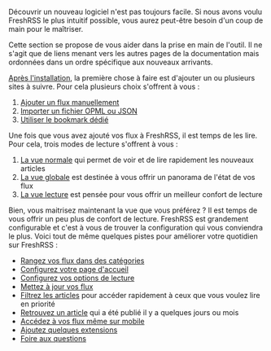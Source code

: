 Découvrir un nouveau logiciel n'est pas toujours facile. Si nous avons voulu
FreshRSS le plus intuitif possible, vous aurez peut-être besoin d'un coup de
main pour le maîtriser.

Cette section se propose de vous aider dans la prise en main de l'outil. Il
ne s'agit que de liens menant vers les autres pages de la documentation mais
ordonnées dans un ordre spécifique aux nouveaux arrivants.

[Après l'installation](../../en/admins/03_Installation.md), la première
chose à faire est d'ajouter un ou plusieurs sites à suivre. Pour cela
plusieurs choix s'offrent à vous :

1. [Ajouter un flux manuellement](04_Subscriptions.md#ajouter-un-flux)
2. [Importer un fichier OPML ou JSON](04_Subscriptions.md#import-et-export)
3. [Utiliser le bookmark dédié](04_Subscriptions.md#utiliser-le-bookmark)

Une fois que vous avez ajouté vos flux à FreshRSS, il est temps de les
lire. Pour cela, trois modes de lecture s'offrent à vous :

1. [La vue normale](03_Main_view.md#la-vue-normale) qui permet de voir et de
   lire rapidement les nouveaux articles
2. [La vue globale](03_Main_view.md#la-vue-globale) est destinée à vous
   offrir un panorama de l'état de vos flux
3. [La vue lecture](03_Main_view.md#la-vue-lecture) est pensée pour vous
   offrir un meilleur confort de lecture

Bien, vous maitrisez maintenant la vue que vous préférez ? Il est temps de
vous offrir un peu plus de confort de lecture. FreshRSS est grandement
configurable et c'est à vous de trouver la configuration qui vous conviendra
le plus. Voici tout de même quelques pistes pour améliorer votre quotidien
sur FreshRSS :

* [Rangez vos flux dans des
  catégories](04_Subscriptions.md#organisation_des_flux)
* [Configurez votre page
  d'accueil](05_Configuration.md#personnaliser-la-vue)
* [Configurez vos options de
  lecture](05_Configuration.md#options-de-lecture)
* [Mettez à jour vos flux](03_Main_view.md#rafraichir-les-flux)
* [Filtrez les articles](03_Main_view.md#filtrer-les-articles) pour accéder
  rapidement à ceux que vous voulez lire en priorité
* [Retrouvez un article](03_Main_view.md#rechercher-des-articles) qui a été
  publié il y a quelques jours ou mois
* [Accédez à vos flux même sur mobile](06_Mobile_access.md)
* [Ajoutez quelques extensions](https://github.com/FreshRSS/Extensions)
* [Foire aux questions](07_Frequently_Asked_Questions.md)
